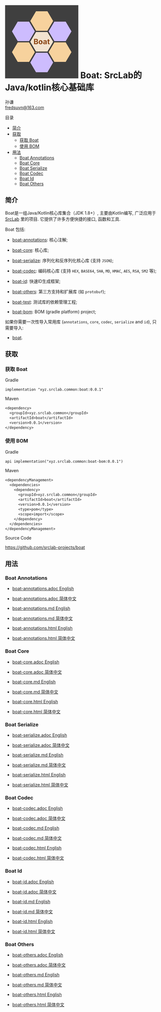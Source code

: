 # <span class="image">![logo](../logo.svg)</span> Boat: SrcLab的Java/kotlin核心基础库

<span id="author" class="author">孙谦</span>  
<span id="email" class="email"><fredsuvn@163.com></span>  

目录

-   [简介](#_简介)
-   [获取](#_获取)
    -   [获取 Boat](#_获取_boat)
    -   [使用 BOM](#_使用_bom)
-   [用法](#_用法)
    -   [Boat Annotations](#_boat_annotations)
    -   [Boat Core](#_boat_core)
    -   [Boat Serialize](#_boat_serialize)
    -   [Boat Codec](#_boat_codec)
    -   [Boat Id](#_boat_id)
    -   [Boat Others](#_boat_others)

## 简介

Boat是一组Java/Kotlin核心库集合（JDK 1.8+）, 主要由Kotlin编写,
广泛应用于 [SrcLab](https://github.com/srclab-projects) 里的项目.
它提供了许多方便快捷的接口, 函数和工具.

Boat 包括:

-   [boat-annotations](../boat-annotations/README.md): 核心注解;

-   [boat-core](../boat-core/README.md): 核心库;

-   [boat-serialize](../boat-serialize/README.md):
    序列化和反序列化核心库 (支持 `JSON`);

-   [boat-codec](../boat-codec/README.md): 编码核心库 (支持 `HEX`,
    `BASE64`, `SHA`, `MD`, `HMAC`, `AES`, `RSA`, `SM2` 等);

-   [boat-id](../boat-id/README.md): 快速ID生成框架;

-   [boat-others](../boat-others/README.md): 第三方支持和扩展库 (如
    `protobuf`);

-   [boat-test](../boat-test/): 测试库的依赖管理工程;

-   [boat-bom](../boat-bom/): BOM (gradle platform) project;

如果你需要一次性导入常用库 (`annotations`, `core`, `codec`, `serialize`
and `id`), 只需要导入:

-   [boat](../boat/).

## 获取

### 获取 Boat

Gradle

    implementation "xyz.srclab.common:boat:0.0.1"

Maven

    <dependency>
      <groupId>xyz.srclab.common</groupId>
      <artifactId>boat</artifactId>
      <version>0.0.1</version>
    </dependency>

### 使用 BOM

Gradle

    api implementation("xyz.srclab.common:boat-bom:0.0.1")

Maven

    <dependencyManagement>
      <dependencies>
        <dependency>
          <groupId>xyz.srclab.common</groupId>
          <artifactId>boat</artifactId>
          <version>0.0.1</version>
          <type>pom</type>
          <scope>import</scope>
        </dependency>
      </dependencies>
    </dependencyManagement>

Source Code

<https://github.com/srclab-projects/boat>

## 用法

### Boat Annotations

-   [boat-annotations.adoc
    English](../boat-annotations/docs/README_en.adoc)

-   [boat-annotations.adoc
    简体中文](../boat-annotations/docs/README_zh.adoc)

-   [boat-annotations.md English](../boat-annotations/docs/README_en.md)

-   [boat-annotations.md
    简体中文](../boat-annotations/docs/README_zh.md)

-   [boat-annotations.html
    English](../boat-annotations/docs/README_en.html)

-   [boat-annotations.html
    简体中文](../boat-annotations/docs/README_zh.html)

### Boat Core

-   [boat-core.adoc English](../boat-core/docs/README_en.adoc)

-   [boat-core.adoc 简体中文](../boat-core/docs/README_zh.adoc)

-   [boat-core.md English](../boat-core/docs/README_en.md)

-   [boat-core.md 简体中文](../boat-core/docs/README_zh.md)

-   [boat-core.html English](../boat-core/docs/README_en.html)

-   [boat-core.html 简体中文](../boat-core/docs/README_zh.html)

### Boat Serialize

-   [boat-serialize.adoc English](../boat-serialize/docs/README_en.adoc)

-   [boat-serialize.adoc
    简体中文](../boat-serialize/docs/README_zh.adoc)

-   [boat-serialize.md English](../boat-serialize/docs/README_en.md)

-   [boat-serialize.md 简体中文](../boat-serialize/docs/README_zh.md)

-   [boat-serialize.html English](../boat-serialize/docs/README_en.html)

-   [boat-serialize.html
    简体中文](../boat-serialize/docs/README_zh.html)

### Boat Codec

-   [boat-codec.adoc English](../boat-codec/docs/README_en.adoc)

-   [boat-codec.adoc 简体中文](../boat-codec/docs/README_zh.adoc)

-   [boat-codec.md English](../boat-codec/docs/README_en.md)

-   [boat-codec.md 简体中文](../boat-codec/docs/README_zh.md)

-   [boat-codec.html English](../boat-codec/docs/README_en.html)

-   [boat-codec.html 简体中文](../boat-codec/docs/README_zh.html)

### Boat Id

-   [boat-id.adoc English](../boat-id/docs/README_en.adoc)

-   [boat-id.adoc 简体中文](../boat-id/docs/README_zh.adoc)

-   [boat-id.md English](../boat-id/docs/README_en.md)

-   [boat-id.md 简体中文](../boat-id/docs/README_zh.md)

-   [boat-id.html English](../boat-id/docs/README_en.html)

-   [boat-id.html 简体中文](../boat-id/docs/README_zh.html)

### Boat Others

-   [boat-others.adoc English](../boat-others/docs/README_en.adoc)

-   [boat-others.adoc 简体中文](../boat-others/docs/README_zh.adoc)

-   [boat-others.md English](../boat-others/docs/README_en.md)

-   [boat-others.md 简体中文](../boat-others/docs/README_zh.md)

-   [boat-others.html English](../boat-others/docs/README_en.html)

-   [boat-others.html 简体中文](../boat-others/docs/README_zh.html)
